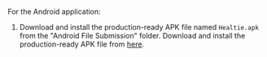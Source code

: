 For the Android application:

1. Download and install the production-ready APK file named `Healtie.apk` from the "Android File Submission" folder.
   Download and install the production-ready APK file from [here](https://github.com/lgarin211/upline-findit/raw/main/Android%20File%20Submition/Healtie.apk).
